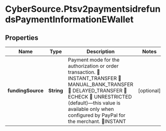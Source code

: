 # CyberSource.Ptsv2paymentsidrefundsPaymentInformationEWallet

## Properties
Name | Type | Description | Notes
------------ | ------------- | ------------- | -------------
**fundingSource** | **String** | Payment mode for the authorization or order transaction.  INSTANT_TRANSFER  MANUAL_BANK_TRANSFER  DELAYED_TRANSFER  ECHECK  UNRESTRICTED (default)—this value is available only when configured by PayPal for the merchant. INSTANT | [optional] 


